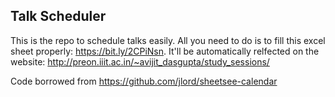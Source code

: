 ## Talk Scheduler 

This is the repo to schedule talks easily. All you need to do is to fill this excel sheet properly: https://bit.ly/2CPiNsn. It'll be automatically relfected on the website: http://preon.iiit.ac.in/~avijit_dasgupta/study_sessions/


Code borrowed from https://github.com/jlord/sheetsee-calendar
